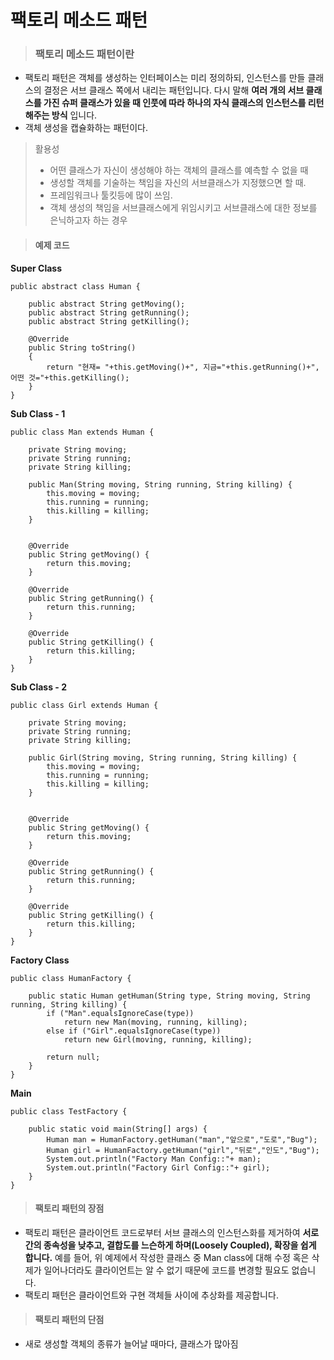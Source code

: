 # 팩토리 메소드 패턴

>### 팩토리 메소드 패턴이란

- 팩토리 패턴은 객체를 생성하는 인터페이스는 미리 정의하되, 인스턴스를 만들 클래스의 결정은 서브 클래스 쪽에서 내리는 패턴입니다. 다시 말해 __여러 개의 서브 클래스를 가진 슈퍼 클래스가 있을 때 인풋에 따라 하나의 자식 클래스의 인스턴스를 리턴해주는 방식__ 입니다.
- 객체 생성을 캡슐화하는 패턴이다.



> 활용성
>
> - 어떤 클래스가 자신이 생성해야 하는 객체의 클래스를 예측할 수 없을 때
> - 생성할 객체를 기술하는 책임을 자신의 서브클래스가 지정했으면 할 때.
> - 프레임워크나 툴킷등에 많이 쓰임.
> - 객체 생성의 책임을 서브클래스에게 위임시키고 서브클래스에 대한 정보를 은닉하고자 하는 경우






> #### 예제 코드

__Super Class__

```
public abstract class Human {

    public abstract String getMoving();
    public abstract String getRunning();
    public abstract String getKilling();

    @Override
    public String toString()
    {
        return "현재= "+this.getMoving()+", 지금="+this.getRunning()+", 어떤 것="+this.getKilling();
    }
}

```



__Sub Class - 1__

```
public class Man extends Human {

    private String moving;
    private String running;
    private String killing;

    public Man(String moving, String running, String killing) {
        this.moving = moving;
        this.running = running;
        this.killing = killing;
    }


    @Override
    public String getMoving() {
        return this.moving;
    }

    @Override
    public String getRunning() {
        return this.running;
    }

    @Override
    public String getKilling() {
        return this.killing;
    }
}

```



__Sub Class - 2__

```
public class Girl extends Human {

    private String moving;
    private String running;
    private String killing;

    public Girl(String moving, String running, String killing) {
        this.moving = moving;
        this.running = running;
        this.killing = killing;
    }


    @Override
    public String getMoving() {
        return this.moving;
    }

    @Override
    public String getRunning() {
        return this.running;
    }

    @Override
    public String getKilling() {
        return this.killing;
    }
}

```



__Factory Class__

```
public class HumanFactory {

    public static Human getHuman(String type, String moving, String running, String killing) {
        if ("Man".equalsIgnoreCase(type))
            return new Man(moving, running, killing);
        else if ("Girl".equalsIgnoreCase(type))
            return new Girl(moving, running, killing);

        return null;
    }
}
```



__Main__

```
public class TestFactory {

    public static void main(String[] args) {
        Human man = HumanFactory.getHuman("man","앞으로","도로","Bug");
        Human girl = HumanFactory.getHuman("girl","뒤로","인도","Bug");
        System.out.println("Factory Man Config::"+ man);
        System.out.println("Factory Girl Config::"+ girl);
    }
}
```

 

> #### 팩토리 패턴의 장점

- 팩토리 패턴은 클라이언트 코드로부터 서브 클래스의 인스턴스화를 제거하여 **서로 간의 종속성을 낮추고, 결합도를 느슨하게 하며(Loosely Coupled), 확장을 쉽게 합니다.**
  예를 들어, 위 예제에서 작성한 클래스 중 Man class에 대해 수정 혹은 삭제가 일어나더라도 클라이언트는 알 수 없기 때문에 코드를 변경할 필요도 없습니다.
- 팩토리 패턴은 클라이언트와 구현 객체들 사이에 추상화를 제공합니다.


> #### 팩토리 패턴의 단점
- 새로 생성할 객체의 종류가 늘어날 때마다, 클래스가 많아짐

